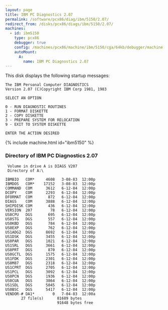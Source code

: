 ```yaml
---
layout: page
title: IBM PC Diagnostics 2.07
permalink: /software/pcx86/diag/ibm/5150/2.07/
redirect_from: /disks/pcx86/diags/ibm/5150/2.07/
machines:
  - id: ibm5150
    type: pcx86
    debugger: true
    config: /machines/pcx86/machine/ibm/5150/cga/64kb/debugger/machine.xml
    autoMount:
      A:
        name: IBM PC Diagnostics 2.07
---
```


This disk displays the following startup messages:

    The IBM Personal Computer DIAGNOSTICS                                           
    Version 2.07 (C)Copyright IBM Corp 1981, 1983                                   
                                                                                    
    SELECT AN OPTION                                                                
                                                                                    
    0 - RUN DIAGNOSTIC ROUTINES                                                     
    1 - FORMAT DISKETTE                                                             
    2 - COPY DISKETTE                                                               
    3 - PREPARE SYSTEM FOR RELOCATION                                               
    9 - EXIT TO SYSTEM DISKETTE                                                     
                                                                                    
    ENTER THE ACTION DESIRED                                                        

{% include machine.html id="ibm5150" %}

### Directory of IBM PC Diagnostics 2.07

     Volume in drive A is DIAGS V207
     Directory of A:\

    IBMBIO   COM*     4608   3-08-83  12:00p
    IBMDOS   COM*    17152   3-08-83  12:00p
    COMMAND  COM      3612   6-12-84  12:00p
    DCOPY    COM      2293   6-12-84  12:00p
    DFORMAT  COM       872   6-12-84  12:00p
    DIAGS    COM      3888   6-12-84  12:00p
    SHIPDISK COM       436   6-12-84  12:00p
    VERSION  207        78   6-12-84  12:00p
    US0CPU   DGS       695   6-12-84  12:00p
    US0STG   DGS       557   6-12-84  12:00p
    US0KBD   DGS       784   6-12-84  12:00p
    US0EXP   DGS       762   6-12-84  12:00p
    US1ADG2  DGS      8692   6-12-84  12:00p
    US1DSK   DGS      3455   6-12-84  12:00p
    US0PAR   DGS      1021   6-12-84  12:00p
    US1SRL   DGS      3661   6-12-84  12:00p
    US0PRT   DGS       870   6-12-84  12:00p
    US0GCTL  DGS      1575   6-12-84  12:00p
    US1FDK   DGS      2301   6-12-84  12:00p
    US0M87   DGS      2318   6-12-84  12:00p
    US1CPRT  DGS      2705   6-12-84  12:00p
    US1PCL   DGS      3092   6-12-84  12:00p
    US0PCN   DGS      1936   6-12-84  12:00p
    US0CUA   DGS      3864   6-12-84  12:00p
    US1SDL   DGS      5045   6-12-84  12:00p
    US0BSC   DGS      5417   6-12-84  12:00p
    VENDOR-# DA1*        0   7-04-83  12:00a
           27 file(s)      81689 bytes
                           91648 bytes free

